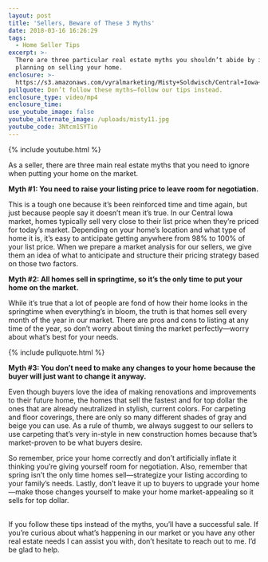 ```yaml
---
layout: post
title: 'Sellers, Beware of These 3 Myths'
date: 2018-03-16 16:26:29
tags:
  - Home Seller Tips
excerpt: >-
  There are three particular real estate myths you shouldn’t abide by if you’re
  planning on selling your home.
enclosure: >-
  https://s3.amazonaws.com/vyralmarketing/Misty+Soldwisch/Central+Iowa+Real+Estate+Agent-+Biggest+Seller+Mistakes.mp4
pullquote: Don’t follow these myths—follow our tips instead.
enclosure_type: video/mp4
enclosure_time:
use_youtube_image: false
youtube_alternate_image: /uploads/misty11.jpg
youtube_code: 3Ntcm1SYTio
---
```


{% include youtube.html %}

As a seller, there are three main real estate myths that you need to ignore when putting your home on the market.

**Myth #1: You need to raise your listing price to leave room for negotiation.**

This is a tough one because it’s been reinforced time and time again, but just because people say it doesn’t mean it’s true. In our Central Iowa market, homes typically sell very close to their list price when they’re priced for today’s market. Depending on your home’s location and what type of home it is, it’s easy to anticipate getting anywhere from 98% to 100% of your list price. When we prepare a market analysis for our sellers, we give them an idea of what to anticipate and structure their pricing strategy based on those two factors.

**Myth #2: All homes sell in springtime, so it’s the only time to put your home on the market.**

While it’s true that a lot of people are fond of how their home looks in the springtime when everything’s in bloom, the truth is that homes sell every month of the year in our market. There are pros and cons to listing at any time of the year, so don’t worry about timing the market perfectly—worry about what’s best for your needs.

{% include pullquote.html %}

**Myth #3: You don’t need to make any changes to your home because the buyer will just want to change it anyway.**

Even though buyers love the idea of making renovations and improvements to their future home, the homes that sell the fastest and for top dollar the ones that are already neutralized in stylish, current colors. For carpeting and floor coverings, there are only so many different shades of gray and beige you can use. As a rule of thumb, we always suggest to our sellers to use carpeting that’s very in-style in new construction homes because that’s market-proven to be what buyers desire.

So remember, price your home correctly and don’t artificially inflate it thinking you’re giving yourself room for negotiation. Also, remember that spring isn’t the only time homes sell—strategize your listing according to your family’s needs. Lastly, don’t leave it up to buyers to upgrade your home—make those changes yourself to make your home market-appealing so it sells for top dollar.

<br>If you follow these tips instead of the myths, you’ll have a successful sale. If you’re curious about what’s happening in our market or you have any other real estate needs I can assist you with, don’t hesitate to reach out to me. I’d be glad to help.